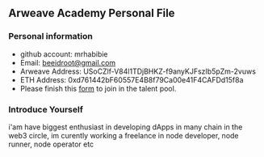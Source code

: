 ## Arweave Academy Personal File

### Personal information

- github account: mrhabibie
- Email: beeidroot@gmail.com
- Arweave Address: USoCZlf-V84l1TDjBHKZ-f9anyKJFszIb5pZm-2vuws
- ETH Address: 0xd761442bF60557E4B8f79Ca00e41F4CAFDd15f8a
- Please finish this [form](https://docs.google.com/forms/d/e/1FAIpQLSfWA5fIIcBgmRppm3jNz5vmf9Mai_QMVil-2pO4r7YKn_Zhtw/viewform?usp=sf_link) to join in the talent pool.

### Introduce Yourself

i'am have biggest enthusiast in developing dApps in many chain in the web3 circle, im curently working a freelance in node developer, node runner, node operator etc
